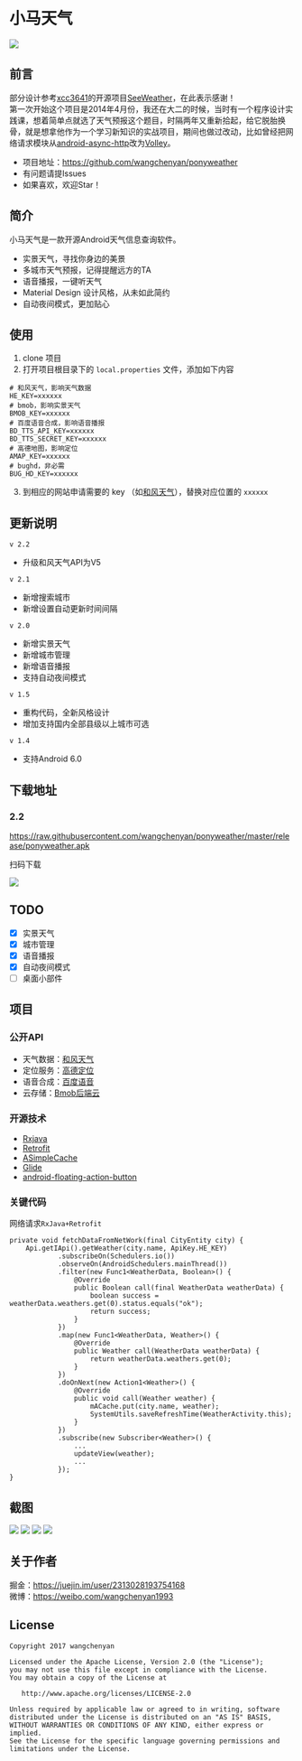 # 小马天气
![](https://raw.githubusercontent.com/wangchenyan/ponyweather/master/app/src/main/res/drawable-xxhdpi/ic_launcher.png)

## 前言
部分设计参考[xcc3641](https://github.com/xcc3641)的开源项目[SeeWeather](https://github.com/xcc3641/SeeWeather)，在此表示感谢！<br>
第一次开始这个项目是2014年4月份，我还在大二的时候，当时有一个程序设计实践课，想着简单点就选了天气预报这个题目，时隔两年又重新拾起，给它脱胎换骨，就是想拿他作为一个学习新知识的实战项目，期间也做过改动，比如曾经把网络请求模块从[android-async-http](https://github.com/loopj/android-async-http)改为[Volley](https://android.googlesource.com/platform/frameworks/volley)。

- 项目地址：https://github.com/wangchenyan/ponyweather
- 有问题请提Issues
- 如果喜欢，欢迎Star！

## 简介
小马天气是一款开源Android天气信息查询软件。
- 实景天气，寻找你身边的美景
- 多城市天气预报，记得提醒远方的TA
- 语音播报，一键听天气
- Material Design 设计风格，从未如此简约
- 自动夜间模式，更加贴心

## 使用
1. clone 项目
2. 打开项目根目录下的 `local.properties` 文件，添加如下内容
```
# 和风天气，影响天气数据
HE_KEY=xxxxxx
# bmob，影响实景天气
BMOB_KEY=xxxxxx
# 百度语音合成，影响语音播报
BD_TTS_API_KEY=xxxxxx
BD_TTS_SECRET_KEY=xxxxxx
# 高德地图，影响定位
AMAP_KEY=xxxxxx
# bughd，非必需
BUG_HD_KEY=xxxxxx
```
3. 到相应的网站申请需要的 key （如[和风天气](https://www.heweather.com/)），替换对应位置的 `xxxxxx`

## 更新说明
`v 2.2`
- 升级和风天气API为V5

`v 2.1`
- 新增搜索城市
- 新增设置自动更新时间间隔

`v 2.0`
- 新增实景天气
- 新增城市管理
- 新增语音播报
- 支持自动夜间模式

`v 1.5`
- 重构代码，全新风格设计
- 增加支持国内全部县级以上城市可选

`v 1.4`
- 支持Android 6.0

## 下载地址
### 2.2
https://raw.githubusercontent.com/wangchenyan/ponyweather/master/release/ponyweather.apk

扫码下载

![](https://raw.githubusercontent.com/wangchenyan/ponyweather/master/release/qrcode.png)

## TODO
- [x] 实景天气
- [x] 城市管理
- [x] 语音播报
- [x] 自动夜间模式
- [ ] 桌面小部件

## 项目
### 公开API
- 天气数据：[和风天气](http://www.heweather.com/)
- 定位服务：[高德定位](http://lbs.amap.com/api/android-location-sdk/)
- 语音合成：[百度语音](http://yuyin.baidu.com/)
- 云存储：[Bmob后端云](http://www.bmob.cn/)

### 开源技术
- [Rxjava](https://github.com/ReactiveX/RxJava)
- [Retrofit](https://github.com/square/retrofit)
- [ASimpleCache](https://github.com/yangfuhai/ASimpleCache)
- [Glide](https://github.com/bumptech/glide)
- [android-floating-action-button](https://github.com/futuresimple/android-floating-action-button)

### 关键代码
网络请求`RxJava+Retrofit`
```
private void fetchDataFromNetWork(final CityEntity city) {
    Api.getIApi().getWeather(city.name, ApiKey.HE_KEY)
            .subscribeOn(Schedulers.io())
            .observeOn(AndroidSchedulers.mainThread())
            .filter(new Func1<WeatherData, Boolean>() {
                @Override
                public Boolean call(final WeatherData weatherData) {
                    boolean success = weatherData.weathers.get(0).status.equals("ok");
                    return success;
                }
            })
            .map(new Func1<WeatherData, Weather>() {
                @Override
                public Weather call(WeatherData weatherData) {
                    return weatherData.weathers.get(0);
                }
            })
            .doOnNext(new Action1<Weather>() {
                @Override
                public void call(Weather weather) {
                    mACache.put(city.name, weather);
                    SystemUtils.saveRefreshTime(WeatherActivity.this);
                }
            })
            .subscribe(new Subscriber<Weather>() {
                ...
				updateView(weather);
				...
            });
}
```

## 截图
![](https://raw.githubusercontent.com/wangchenyan/ponyweather/master/art/screenshot_01.jpg)
![](https://raw.githubusercontent.com/wangchenyan/ponyweather/master/art/screenshot_02.jpg)
![](https://raw.githubusercontent.com/wangchenyan/ponyweather/master/art/screenshot_03.jpg)
![](https://raw.githubusercontent.com/wangchenyan/ponyweather/master/art/screenshot_04.jpg)

## 关于作者
掘金：https://juejin.im/user/2313028193754168<br>
微博：https://weibo.com/wangchenyan1993

## License

    Copyright 2017 wangchenyan

    Licensed under the Apache License, Version 2.0 (the "License");
    you may not use this file except in compliance with the License.
    You may obtain a copy of the License at

       http://www.apache.org/licenses/LICENSE-2.0

    Unless required by applicable law or agreed to in writing, software
    distributed under the License is distributed on an "AS IS" BASIS,
    WITHOUT WARRANTIES OR CONDITIONS OF ANY KIND, either express or implied.
    See the License for the specific language governing permissions and
    limitations under the License.
